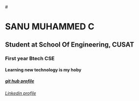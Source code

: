 #<h1>SANU MUHAMMED C</h1>
<h2>Student at School Of Engineering, CUSAT</h2>
<h3>First year Btech CSE</h3>
<h4>Learning new technology is my hoby</h4>
<h5><a href="https://github.com/sanumuhammedc">git hub profile</a></h5>
<h6><a href="https://www.linkedin.com/in/sanumuhammedc/">Linkedin profile</a></h6>
